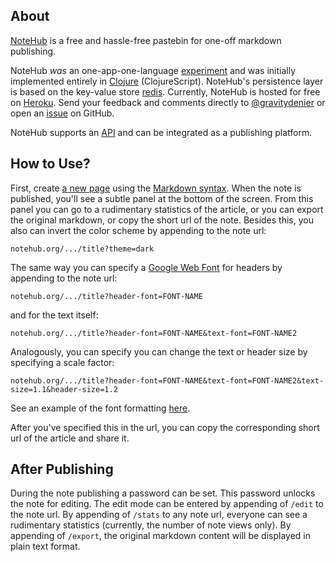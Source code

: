 ## About

[NoteHub](http://notehub.org) is a free and hassle-free pastebin for one-off markdown publishing.

NoteHub _was_ an one-app-one-language [experiment](http://notehub.org/2012/6/16/how-notehub-is-built) and was initially implemented entirely in [Clojure](http://clojure.org) (ClojureScript).
NoteHub's persistence layer is based on the key-value store [redis](http://redis.io).
Currently, NoteHub is hosted for free on [Heroku](http://heroku.com).
Send your feedback and comments directly to [@gravitydenier](http://twitter.com/gravitydenier) or open an [issue](https://github.com/chmllr/NoteHub/issues) on GitHub.

NoteHub supports an [API](https://github.com/chmllr/NoteHub/blob/master/API.md) and can be integrated as a publishing platform.

## How to Use?
First, create [a new page](http://notehub.org/new) using the [Markdown syntax](http://daringfireball.net/projects/markdown/).
When the note is published, you'll see a subtle panel at the bottom of the screen.
From this panel you can go to a rudimentary statistics of the article, or you can export the original markdown, or copy the short url of the note.
Besides this, you also can invert the color scheme by appending to the note url:

    notehub.org/.../title?theme=dark

The same way you can specify a [Google Web Font](http://www.google.com/webfonts/) for headers by appending to the note url:

    notehub.org/.../title?header-font=FONT-NAME

and for the text itself:

    notehub.org/.../title?header-font=FONT-NAME&text-font=FONT-NAME2

Analogously, you can specify you can change the text or header size by specifying a scale factor:

    notehub.org/.../title?header-font=FONT-NAME&text-font=FONT-NAME2&text-size=1.1&header-size=1.2

See an example of the font formatting [here](http://www.notehub.org/8m4l9).

After you've specified this in the url, you can copy the corresponding short url of the article and share it.

## After Publishing

During the note publishing a password can be set.
This password unlocks the note for editing.
The edit mode can be entered by appending of `/edit` to the note url.
By appending of `/stats` to any note url, everyone can see a rudimentary statistics (currently, the number of note views only).
By appending of `/export`, the original markdown content will be displayed in plain text format.
